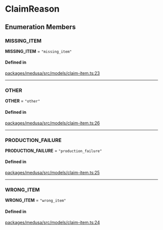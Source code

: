 # ClaimReason

## Enumeration Members

### MISSING\_ITEM

 **MISSING\_ITEM** = ``"missing_item"``

#### Defined in

[packages/medusa/src/models/claim-item.ts:23](https://github.com/medusajs/medusa/blob/3d9f5ae63/packages/medusa/src/models/claim-item.ts#L23)

___

### OTHER

 **OTHER** = ``"other"``

#### Defined in

[packages/medusa/src/models/claim-item.ts:26](https://github.com/medusajs/medusa/blob/3d9f5ae63/packages/medusa/src/models/claim-item.ts#L26)

___

### PRODUCTION\_FAILURE

 **PRODUCTION\_FAILURE** = ``"production_failure"``

#### Defined in

[packages/medusa/src/models/claim-item.ts:25](https://github.com/medusajs/medusa/blob/3d9f5ae63/packages/medusa/src/models/claim-item.ts#L25)

___

### WRONG\_ITEM

 **WRONG\_ITEM** = ``"wrong_item"``

#### Defined in

[packages/medusa/src/models/claim-item.ts:24](https://github.com/medusajs/medusa/blob/3d9f5ae63/packages/medusa/src/models/claim-item.ts#L24)
